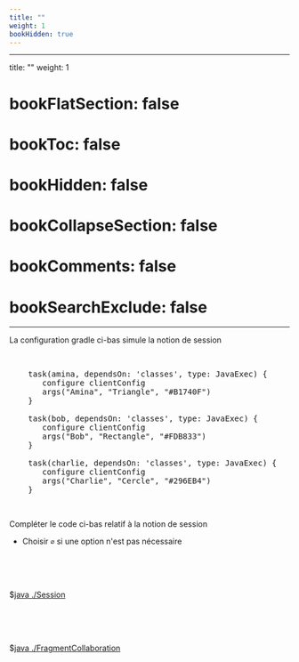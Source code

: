 ```yaml
---
title: ""
weight: 1
bookHidden: true
---
```



---
title: ""
weight: 1
# bookFlatSection: false
# bookToc: false
# bookHidden: false
# bookCollapseSection: false
# bookComments: false
# bookSearchExclude: false
---

<style>
pre > code {
	-webkit-touch-callout: text;
	-webkit-user-select: text;
	-khtml-user-select: text;
	-moz-user-select: text;
	-ms-user-select: text;
	user-select: text;
}
</style>

La configuration gradle ci-bas simule la notion de session

<br>

<pre>
    task(amina, dependsOn: 'classes', type: JavaExec) {
       configure clientConfig
       args("Amina", "Triangle", "#B1740F")
    }

    task(bob, dependsOn: 'classes', type: JavaExec) {
       configure clientConfig
       args("Bob", "Rectangle", "#FDB833")
    }

    task(charlie, dependsOn: 'classes', type: JavaExec) {
       configure clientConfig
       args("Charlie", "Cercle", "#296EB4")
    }
</pre>

<br>

Compléter le code ci-bas relatif à la notion de session

* Choisir `∅` si une option n'est pas nécessaire

<br>
<br>
<br>

$[java ./Session]()

<br>
<br>
<br>


$[java ./FragmentCollaboration]()
